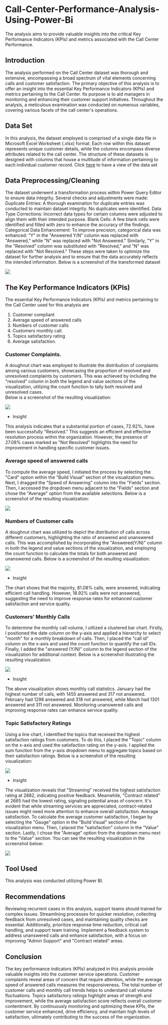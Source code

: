 # Call-Center-Performance-Analysis-Using-Power-Bi
The analysis aims to provide valuable insights into the critical Key Performance Indicators (KPIs) and metrics associated with the Call Center Performance. 

## Introduction

The analysis performed on the Call Center dataset was thorough and extensive, encompassing a broad spectrum of vital elements concerning calls and customer satisfaction. The primary objective of this analysis is to offer an insight into the essential Key Performance Indicators (KPIs) and metrics pertaining to the Call Center. Its purpose is to aid managers in monitoring and enhancing their customer support initiatives. Throughout the analysis, a meticulous examination was conducted on numerous variables, covering various facets of the call center's operations.

## Data Set
In this analysis, the dataset employed is comprised of a single data file in Microsoft Excel Worksheet (.xlsx) format. Each row within this dataset represents unique customer details, while the columns encompass diverse attributes related to the call center. The structure of these datasets is designed with columns that house a multitude of information pertaining to each individual customer record. Click [here]([url](//github.com/Geephted/Call-Center-Performance-Analysis-Using-Power-Bi/blob/main/Call-Center-Dataset.xlsx)) to have a view of the data set  

## Data Preprocessing/Cleaning
The dataset underwent a transformation process within Power Query Editor to ensure data integrity. Several checks and adjustments were made:
Duplicate Entries: A thorough examination for duplicate entries was conducted to maintain dataset integrity. No duplicates were identified.
Data Type Corrections: Incorrect data types for certain columns were adjusted to align them with their intended purpose.
Blank Cells: A few blank cells were identified and filled with zero to enhance the accuracy of the findings.
Categorical Data Enhancement: To improve precision, categorical data was enhanced: 
"Y" in the "Answered Y/N" column was replaced with "Answered," while "N" was replaced with "Not Answered."
Similarly, "Y" in the "Resolved" column was substituted with "Resolved," and "N" was replaced with "Not Resolved."
These steps were taken to optimize the dataset for further analysis and to ensure that the data accurately reflects the intended information.
Below is a screenshot of the transformed dataset 

![](Dataset1.jpg)

## The Key Performance Indicators (KPIs)
The essential Key Performance Indicators (KPIs) and metrics pertaining to the Call Center used for this analysis are
1.	Customer compliant
2.	Average speed of answered calls
3.	Numbers of customer calls 
4.	Customers monthly call.
5.	Topics satisfactory rating 
6.	Average satisfaction. 

### Customer Complaints. 
A doughnut chart was employed to illustrate the distribution of complaints among various customers, showcasing the proportion of resolved and unresolved complaints by customers. This was achieved by including the "resolved" column in both the legend and value sections of the visualization, utilizing the count function to tally both resolved and unresolved cases.  
Below is a screenshot of the resulting visualization:
 
![](Dataset1.jpg)


- Insight 

This analysis indicates that a substantial portion of cases, 72.92%, have been successfully "Resolved." This suggests an efficient and effective resolution process within the organization. However, the presence of 27.08% cases marked as "Not Resolved" highlights the need for improvement in handling specific customer issues.

### Average speed of answered calls
To compute the average speed, I initiated the process by selecting the "Card" option within the "Build Visual" section of the visualization menu. Next, I dragged the "Speed of Answering" column into the "Fields" section. Then, I accessed the dropdown menu adjacent to the "Fields" section and chose the "Average" option from the available selections.
Below is a screenshot of the resulting visualization:

![](Dataset1.jpg)

### Numbers of Customer calls 
A doughnut chart was utilized to depict the distribution of calls across different customers, highlighting the ratio of answered and unanswered calls. This was accomplished by incorporating the "Answered(Y/N)" column in both the legend and value sections of the visualization, and employing the count function to calculate the totals for both answered and unanswered calls.
Below is a screenshot of the resulting visualization:

![](Dataset1.jpg)

- Insight
  
The chart shows that the majority, 81.08% calls, were answered, indicating efficient call handling. However, 18.92% calls were not answered, suggesting the need to improve response rates for enhanced customer satisfaction and service quality.

### Customers’ Monthly Calls 
To determine the monthly call volume, I utilized a clustered bar chart. Firstly, I positioned the date column on the y-axis and applied a hierarchy to select "month" for a monthly breakdown of calls. Then, I placed the "call id" column on the x-axis and used the count function to quantify the call IDs. Finally, I added the "answered (Y/N)" column to the legend section of the visualization for additional context.
Below is a screenshot illustrating the resulting visualization.

![](Dataset1.jpg)

- Insight
  
The above visualization shows monthly call statistics. January had the highest number of calls, with 1455 answered and 317 not answered. February had 1298 answered and 318 not answered, while March had 1301 answered and 311 not answered. Monitoring unanswered calls and improving response rates can enhance service quality.

### Topic Satisfactory Ratings 
Using a line chart, I identified the topics that received the highest satisfaction ratings from customers. To do this, I placed the "Topic" column on the x-axis and used the satisfaction rating on the y-axis. I applied the sum function from the y-axis dropdown menu to aggregate topics based on their satisfaction ratings. 
Below is a screenshot of the resulting visualization:

![](Dataset1.jpg)

- Insight
  
The visualization reveals that "Streaming" received the highest satisfaction rating at 2882, indicating positive feedback. Meanwhile, "Contract related" at 2665 had the lowest rating, signaling potential areas of concern. It's evident that while streaming services are appreciated, contract-related issues might need more attention to enhance overall satisfaction.
Average satisfaction. 
To calculate the average customer satisfaction, I began by selecting the "Gauge" option in the "Build Visual" section of the visualization menu. Then, I placed the "satisfaction" column in the "Value" section. Lastly, I chose the "Average" option from the dropdown menu next to the "Value" section. You can see the resulting visualization in the screenshot below: 

![](Dataset1.jpg)

## Tool Used 
This analysis was conducted utilizing Power BI.

## Recommendations
Reviewing recurrent cases in this analysis, support teams should trained for complex issues. Streamlining processes for quicker resolution, collecting feedback from unresolved cases, and maintaining quality checks are essential. Additionally, prioritize response time reduction, critical call handling, and support team training. Implement a feedback system to address unanswered calls and enhance satisfaction, with a focus on improving "Admin Support" and "Contract related" areas.

## Conclusion 
The key performance indicators (KPIs) analyzed in this analysis provide valuable insights into the customer service operations. Customer complaints reveal areas of concern that require attention, while the average speed of answered calls measures the responsiveness. The total number of customer calls and monthly call trends helps to understand call volume fluctuations. Topics satisfactory ratings highlight areas of strength and improvement, while the average satisfaction score reflects overall customer contentment. By continuously monitoring and optimizing these KPIs, the customer service enhanced, drive efficiency, and maintain high levels of satisfaction, ultimately contributing to the success of the organization.



